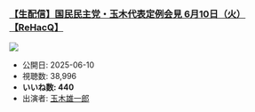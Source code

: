 ### [【生配信】国民民主党・玉木代表定例会見 6月10日（火）【ReHacQ】](https://www.youtube.com/watch?v=iPQdk2mPK1o)
[![](https://img.youtube.com/vi/iPQdk2mPK1o/sddefault.jpg)](https://www.youtube.com/watch?v=iPQdk2mPK1o)
-   公開日: 2025-06-10
-   視聴数: 38,996
-   **いいね数: 440**
-   出演者: [玉木雄一郎](/rehacq_fan/people/玉木雄一郎 "wikilink")
